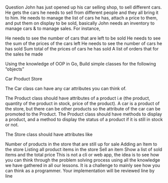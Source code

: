Question
John has just opened up his car selling shop, to sell different cars. He gets the cars he needs to sell from different people and they all bring it to him. 
He needs to manage the list of cars he has, attach a price to them, and put them on display to be sold, basically John needs an inventory to manage cars & to manage sales. For instance, 

He needs to see the number of cars that are left to be sold 
He needs to see the sum of the prices of the cars left
He needs to see the number of cars he has sold
Sum total of the prices of cars he has sold
A list of orders that for the sales he made

Using the knowledge of OOP in Go, Build simple classes for the following “objects”


Car
Product
Store

The Car class can have any car attributes you can think of.

The Product class should have attributes of a product i.e (the product, quantity of the product in stock, price of the product). A car is a product of the store, but there can be other products so the attribute of the car can be promoted to the Product. The Product class should have methods to display a product, and a method to display the status of a product if it is still in stock or not.

The Store class should have attributes like

Number of products in the store that are still up for sale
Adding an Item to the store
Listing all product items in the store
Sell an item
Show a list of sold items and the total price
This is not a cli or web app, the idea is to see how you can think through the problem solving process using all the knowledge we have gathered in all our lessons. It is a challenge to mainly see how you can think as a programmer. Your implementation will be reviewed line by line
 
